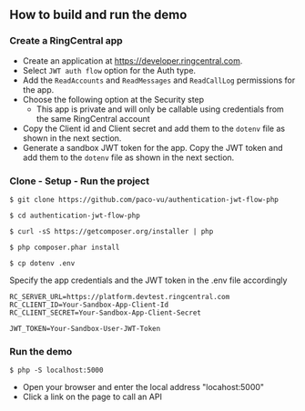 ## How to build and run the demo

### Create a RingCentral app
* Create an application at https://developer.ringcentral.com.
* Select `JWT auth flow` option for the Auth type.
* Add the `ReadAccounts` and `ReadMessages` and `ReadCallLog` permissions for the app.
* Choose the following option at the Security step
  - This app is private and will only be callable using credentials from the same RingCentral account
* Copy the Client id and Client secret and add them to the `dotenv` file as shown in the next section.
* Generate a sandbox JWT token for the app. Copy the JWT token and add them to the `dotenv` file as shown in the next section.

### Clone - Setup - Run the project
```
$ git clone https://github.com/paco-vu/authentication-jwt-flow-php

$ cd authentication-jwt-flow-php

$ curl -sS https://getcomposer.org/installer | php

$ php composer.phar install

$ cp dotenv .env
```

Specify the app credentials and the JWT token in the .env file accordingly
```
RC_SERVER_URL=https://platform.devtest.ringcentral.com
RC_CLIENT_ID=Your-Sandbox-App-Client-Id
RC_CLIENT_SECRET=Your-Sandbox-App-Client-Secret

JWT_TOKEN=Your-Sandbox-User-JWT-Token
```

### Run the demo

```
$ php -S localhost:5000
```

* Open your browser and enter the local address "locahost:5000"
* Click a link on the page to call an API
